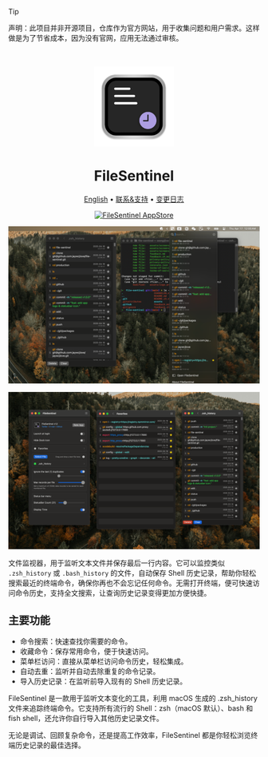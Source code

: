 <!--idoc:ignore:start-->
> [!TIP]
> 声明：此项目并非开源项目，仓库作为官方网站，用于收集问题和用户需求。这样做是为了节省成本，因为没有官网，应用无法通过审核。
<!--idoc:ignore:end-->

<div align="center">
  <br />
  <br />
  <img src="./assets/logo.png" width="160" height="160">
  <h1>
    FileSentinel
  </h1>
  <!--rehype:style=border: 0;-->
  <p>
    <a href="./README.md">English</a> • 
    <a target="_blank" href="https://github.com/jaywcjlove/file-sentinel/issues/new?template=bug_report_cn.yml">联系&支持</a> • 
    <a href="https://github.com/jaywcjlove/file-sentinel/releases">变更日志</a>
  </p>
  <p>
    <a target="_blank" href="https://apps.apple.com/app/FileSentinel/6744690194" title="FileSentinel for macOS">
      <img alt="FileSentinel AppStore" src="https://jaywcjlove.github.io/sb/download/macos.svg" height="51">
    </a>
  </p>
</div>

![FileSentinel 1](./assets/screenshots-1.png)

![FileSentinel 2](./assets/screenshots-2.png)

文件监视器，用于监听文本文件并保存最后一行内容。它可以监控类似 `.zsh_history` 或 `.bash_history` 的文件，自动保存 Shell 历史记录，帮助你轻松搜索最近的终端命令，确保你再也不会忘记任何命令。无需打开终端，便可快速访问命令历史，支持全文搜索，让查询历史记录变得更加方便快捷。

## 主要功能

- 命令搜索：快速查找你需要的命令。
- 收藏命令：保存常用命令，便于快速访问。
- 菜单栏访问：直接从菜单栏访问命令历史，轻松集成。
- 自动去重：监听并自动去除重复的命令记录。
- 导入历史记录：在监听前导入现有的 Shell 历史记录。

FileSentinel 是一款用于监听文本变化的工具，利用 macOS 生成的 .zsh_history 文件来追踪终端命令。它支持所有流行的 Shell：zsh（macOS 默认）、bash 和 fish shell，还允许你自行导入其他历史记录文件。

无论是调试、回顾复杂命令，还是提高工作效率，FileSentinel 都是你轻松浏览终端历史记录的最佳选择。